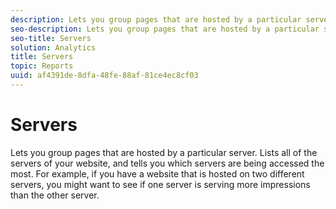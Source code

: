 ```yaml
---
description: Lets you group pages that are hosted by a particular server. Lists all of the servers of your website, and tells you which servers are being accessed the most. For example, if you have a website that is hosted on two different servers, you might want to see if one server is serving more impressions than the other server.
seo-description: Lets you group pages that are hosted by a particular server. Lists all of the servers of your website, and tells you which servers are being accessed the most. For example, if you have a website that is hosted on two different servers, you might want to see if one server is serving more impressions than the other server.
seo-title: Servers
solution: Analytics
title: Servers
topic: Reports
uuid: af4391de-8dfa-48fe-88af-81ce4ec8cf03
---
```


# Servers

Lets you group pages that are hosted by a particular server. Lists all of the servers of your website, and tells you which servers are being accessed the most. For example, if you have a website that is hosted on two different servers, you might want to see if one server is serving more impressions than the other server.

